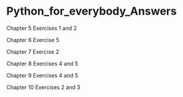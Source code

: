 # Python_for_everybody_Answers

Chapter 5 Exercises 1 and 2

Chapter 6 Exercise 5

Chapter 7 Exercise 2

Chapter 8 Exercises 4 and 5

Chapter 9 Exercises 4 and 5

Chapter 10 Exercises 2 and 3

